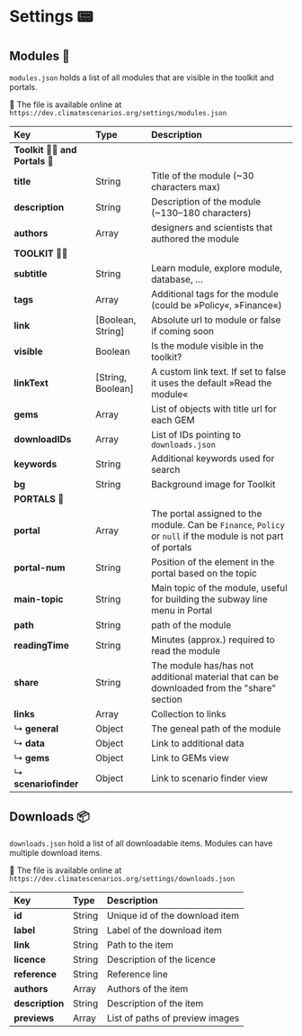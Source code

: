 # Settings 📟
## Modules 💈
`modules.json` holds a list of all modules that are visible in the toolkit and portals.

🔖 The file is available online at `https://dev.climatescenarios.org/settings/modules.json`

| Key | Type | Description |
| :--- | :--- | :--- |
| **Toolkit 👩‍🎤 and Portals 📎** | | |
| **title** | String | Title of the module (~30 characters max) |
| **description** | String | Description of the module (~130–180 characters) |
| **authors** | Array | designers and scientists that authored the module |
| **TOOLKIT 👩‍🎤** | | |
| **subtitle** | String | Learn module, explore module, database, … |
| **tags** | Array | Additional tags for the module (could be »Policy«, »Finance«) |
| **link** | [Boolean, String] | Absolute url to module or false if coming soon |
| **visible** | Boolean | Is the module visible in the toolkit? |
| **linkText** | [String, Boolean] | A custom link text. If set to false it uses the default »Read the module« |
| **gems** | Array | List of objects with title url for each GEM |
| **downloadIDs** | Array | List of IDs pointing to `downloads.json` |
| **keywords** | String | Additional keywords used for search |
| **bg** | String | Background image for Toolkit |
| **PORTALS 📎** | | |
| **portal** | Array | The portal assigned to the module. Can be `Finance`, `Policy` or `null` if the module is not part of portals |
| **portal-num** | String | Position of the element in the portal based on the topic |
| **main-topic** | String | Main topic of the module, useful for building the subway line menu in Portal |
| **path** | String | path of the module |
| **readingTime** | String | Minutes (approx.) required to read the module |
| **share** | String | The module has/has not additional material that can be downloaded from the "share" section |
| **links** | Array | Collection to links |
| ↳ **general** | Object | The geneal path of the module |
| ↳ **data** | Object | Link to additional data |
| ↳ **gems** | Object | Link to GEMs view |
| ↳ **scenariofinder** | Object | Link to scenario finder view |

## Downloads 📦
`downloads.json` hold a list of all downloadable items. Modules can have multiple download items.

🔖 The file is available online at `https://dev.climatescenarios.org/settings/downloads.json`

| Key | Type | Description |
| :--- | :--- | :--- |
| **id** | String | Unique id of the download item |
| **label** | String | Label of the download item |
| **link** | String | Path to the item |
| **licence** | String | Description of the licence |
| **reference** | String | Reference line |
| **authors** | Array | Authors of the item |
| **description** | String | Description of the item |
| **previews** | Array | List of paths of preview images |
